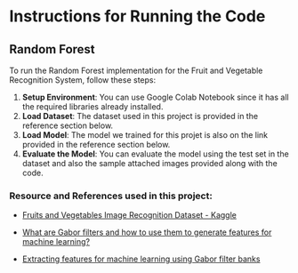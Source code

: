 # Instructions for Running the Code

## Random Forest

To run the Random Forest implementation for the Fruit and Vegetable Recognition System, follow these steps:

1. **Setup Environment**: You can use Google Colab Notebook since it has all the required libraries already installed.
2. **Load Dataset**: The dataset used in this project is provided in the reference section below.
3. **Load Model**: The model we trained for this projet is also on the link provided in the reference section below.
4. **Evaluate the Model**: You can evaluate the model using the test set in the dataset and also the sample attached images provided along with the code.

### Resource and References used in this project:

- [Fruits and Vegetables Image Recognition Dataset - Kaggle](https://www.kaggle.com/datasets/kritikseth/fruit-and-vegetable-image-recognition)

-  [What are Gabor filters and how to use them to generate features for machine learning?](https://www.youtube.com/watch?v=yn1NUwaxhZg)
- [Extracting features for machine learning using Gabor filter banks](https://www.youtube.com/watch?v=ywyomOyXpxg)
